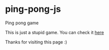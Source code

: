 # ping-pong-js
Ping pong game

This is just a stupid game. You can check it [here](https://galaxy-01-6182.github.io/ping-pong-js/)

Thanks for visiting this page :)
